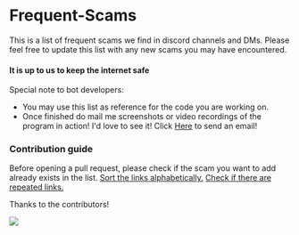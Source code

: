 # Frequent-Scams
This is a list of frequent scams we find in discord channels and DMs. Please feel free to update this list with any new scams you may have encountered.

#### It is up to us to keep the internet safe 

Special note to bot developers:
- You may use this list as reference for the code you are working on.
- Once finished do mail me screenshots or video recordings of the program in action! I'd love to see it! Click [Here](mailto:cpeuk0w6c@relay.firefox.com) to send an email!

### Contribution guide
Before opening a pull request, please check if the scam you want to add already exists in the list.
[Sort the links alphabetically.](https://miniwebtool.com/sort-lines-alphabetically/)
[Check if there are repeated links.](https://dedupelist.com/)


Thanks to the contributors!
<p><a href="https://github.com/45i/Frequent-Scams/graphs/contributors">
  <img src="https://contrib.rocks/image?repo=45i/Frequent-Scams" />
</a></p>
